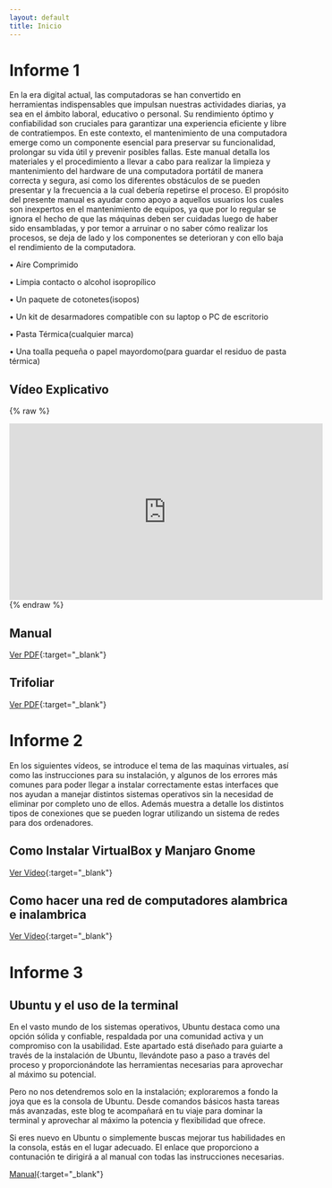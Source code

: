 ```yaml
---
layout: default
title: Inicio
---
```


# Informe 1

En la era digital actual, las computadoras se han convertido en herramientas indispensables que impulsan nuestras actividades diarias, ya sea en el ámbito laboral, educativo o personal. Su rendimiento óptimo y confiabilidad son cruciales para garantizar una experiencia eficiente y libre de contratiempos. En este contexto, el mantenimiento de una computadora emerge como un componente esencial para preservar su funcionalidad, prolongar su vida útil y prevenir posibles fallas. Este manual detalla los materiales y el procedimiento a llevar a cabo para realizar la limpieza y mantenimiento del hardware de una computadora portátil de manera correcta y segura, así como los diferentes obstáculos de se pueden presentar y la frecuencia a la cual debería repetirse el proceso.
El propósito del presente manual es ayudar como apoyo a aquellos usuarios los cuales son inexpertos en el mantenimiento de equipos, ya que por lo regular se ignora el hecho de que las máquinas deben ser cuidadas luego de haber sido ensambladas, y por temor a arruinar o no saber cómo realizar los procesos, se deja de lado y los componentes se deterioran y con ello baja el rendimiento de la computadora. 

• Aire Comprimido


• Limpia contacto o alcohol isopropílico


• Un paquete de cotonetes(isopos)


• Un kit de desarmadores compatible con su laptop o PC de escritorio


• Pasta Térmica(cualquier marca)


• Una toalla pequeña o papel mayordomo(para guardar el residuo de pasta
térmica)


## Vídeo Explicativo
{% raw %}
<iframe width="560" height="315" src="https://www.youtube.com/embed/pcFZCDW89Vo?si=LppKmDBivx4cyfOE" title="YouTube video player" frameborder="0" allow="accelerometer; autoplay; clipboard-write; encrypted-media; gyroscope; picture-in-picture; web-share" allowfullscreen></iframe>
{% endraw %}

## Manual
[Ver PDF](https://drive.google.com/file/d/18LXVVSjogwdyPegX6uI8Sm1j30rEIRxV/view?usp=sharing){:target="_blank"}


## Trifoliar
[Ver PDF](https://drive.google.com/file/d/1ANdJUp_t2JuCx4YimUmmhfJB2BiyGyxC/view?usp=sharing){:target="_blank"}

# Informe 2

En los siguientes vídeos, se introduce el tema de las maquinas virtuales, así como las instrucciones para su instalación, y algunos de los errores más comunes para poder llegar a instalar
correctamente estas interfaces que nos ayudan a manejar distintos sistemas operativos sin la necesidad de eliminar por completo uno de ellos. Además muestra a detalle los distintos tipos de conexiones que se pueden lograr utilizando un sistema de redes para dos ordenadores. 

## Como Instalar VirtualBox y Manjaro Gnome

[Ver Vídeo](https://vimeo.com/913167973?share=copy){:target="_blank"}



## Como hacer una red de computadores alambrica e inalambrica

[Ver Vídeo](https://youtu.be/sQGZq_xISdo){:target="_blank"}


# Informe 3

## Ubuntu y el uso de la terminal

En el vasto mundo de los sistemas operativos, Ubuntu destaca como una opción sólida y confiable, respaldada por una comunidad activa y un compromiso con la usabilidad. Este apartado está diseñado para guiarte a través de la instalación de Ubuntu, llevándote paso a paso a través del proceso y proporcionándote las herramientas necesarias para aprovechar al máximo su potencial.

Pero no nos detendremos solo en la instalación; exploraremos a fondo la joya que es la consola de Ubuntu. Desde comandos básicos hasta tareas más avanzadas, este blog te acompañará en tu viaje para dominar la terminal y aprovechar al máximo la potencia y flexibilidad que ofrece.

Si eres nuevo en Ubuntu o simplemente buscas mejorar tus habilidades en la consola, estás en el lugar adecuado. El enlace que proporciono a contunación te dirigirá a al manual con todas las instrucciones necesarias. 

[Manual](https://drive.google.com/file/d/1sxx3YZvOME3ht1QDUEqlUF1AmpxlrCMr/view?usp=sharing){:target="_blank"}


